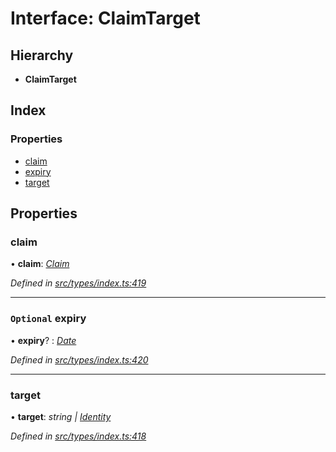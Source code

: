 # Interface: ClaimTarget

## Hierarchy

* **ClaimTarget**

## Index

### Properties

* [claim](claimtarget.md#claim)
* [expiry](claimtarget.md#optional-expiry)
* [target](claimtarget.md#target)

## Properties

###  claim

• **claim**: *[Claim](../globals.md#claim)*

*Defined in [src/types/index.ts:419](https://github.com/PolymathNetwork/polymesh-sdk/blob/5b409784/src/types/index.ts#L419)*

___

### `Optional` expiry

• **expiry**? : *[Date](../enums/transactionargumenttype.md#date)*

*Defined in [src/types/index.ts:420](https://github.com/PolymathNetwork/polymesh-sdk/blob/5b409784/src/types/index.ts#L420)*

___

###  target

• **target**: *string | [Identity](../classes/identity.md)*

*Defined in [src/types/index.ts:418](https://github.com/PolymathNetwork/polymesh-sdk/blob/5b409784/src/types/index.ts#L418)*

